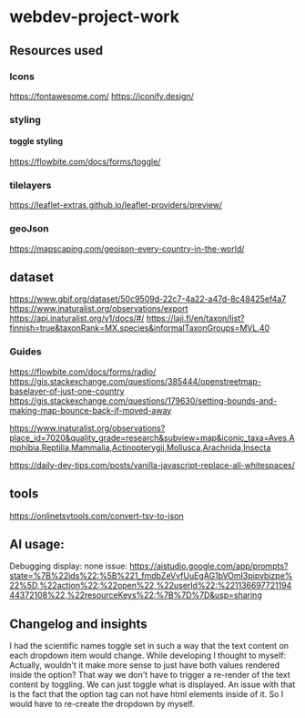 # webdev-project-work

## Resources used
### Icons
https://fontawesome.com/
https://iconify.design/

### styling
#### toggle styling
https://flowbite.com/docs/forms/toggle/


### tilelayers
https://leaflet-extras.github.io/leaflet-providers/preview/

### geoJson
https://mapscaping.com/geojson-every-country-in-the-world/

## dataset
https://www.gbif.org/dataset/50c9509d-22c7-4a22-a47d-8c48425ef4a7
https://www.inaturalist.org/observations/export
https://api.inaturalist.org/v1/docs/#/
https://laji.fi/en/taxon/list?finnish=true&taxonRank=MX.species&informalTaxonGroups=MVL.40

### Guides
https://flowbite.com/docs/forms/radio/
https://gis.stackexchange.com/questions/385444/openstreetmap-baselayer-of-just-one-country
https://gis.stackexchange.com/questions/179630/setting-bounds-and-making-map-bounce-back-if-moved-away

https://www.inaturalist.org/observations?place_id=7020&quality_grade=research&subview=map&iconic_taxa=Aves,Amphibia,Reptilia,Mammalia,Actinopterygii,Mollusca,Arachnida,Insecta

https://daily-dev-tips.com/posts/vanilla-javascript-replace-all-whitespaces/

## tools
https://onlinetsvtools.com/convert-tsv-to-json

## AI usage:
Debugging display: none issue:
https://aistudio.google.com/app/prompts?state=%7B%22ids%22:%5B%221_fmdbZeVvfUuEgAG1bVOmI3pipvbizpe%22%5D,%22action%22:%22open%22,%22userId%22:%22113669772119444372108%22,%22resourceKeys%22:%7B%7D%7D&usp=sharing


## Changelog and insights

I had the scientific names toggle set in such a way that the text content on each dropdown item would change. While developing I thought to myself: Actually, wouldn't it make more sense to just have both values rendered inside the option? That way we don't have to trigger a re-render of the text content by toggling. We can just toggle what is displayed. 
An issue with that is the fact that the option tag can not have html elements inside of it. So I would have to re-create the dropdown by myself. 

